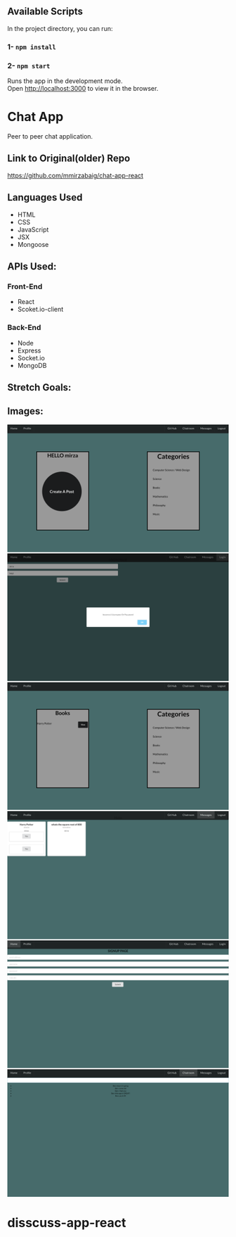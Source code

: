 ## Available Scripts
In the project directory, you can run:

### 1- `npm install`
### 2- `npm start`
Runs the app in the development mode.<br>
Open [http://localhost:3000](http://localhost:3000) to view it in the browser.
# Chat App
Peer to peer chat application.

## Link to Original(older) Repo
https://github.com/mmirzabaig/chat-app-react

## Languages Used
- HTML
- CSS
- JavaScript
- JSX
- Mongoose

## APIs Used:


### Front-End
- React
- Scoket.io-client

### Back-End
- Node
- Express
- Socket.io
- MongoDB


## Stretch Goals:

## Images:
![alt text](./public/images/home.png "Logo Title Text 1")
![alt text](./public/images/login.png "Logo Title Text 1")
![alt text](./public/images/books.png "Logo Title Text 1")
![alt text](./public/images/messages.png "Logo Title Text 1")
![alt text](./public/images/signup.png "Logo Title Text 1")
![alt text](./public/images/mainChatRoom.png "Logo Title Text 1")
# disscuss-app-react
